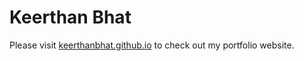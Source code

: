 # Keerthan Bhat 

Please visit [keerthanbhat.github.io](https://keerthanbhat.github.io/) to check out my portfolio website. 